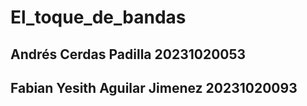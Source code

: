 # El_toque_de_bandas
## Andrés Cerdas Padilla 20231020053
## Fabian Yesith Aguilar Jimenez 20231020093
